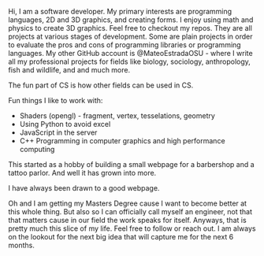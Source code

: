 Hi, I am a software developer. My primary interests are programming languages, 2D and 3D graphics, and creating forms. I enjoy using math and physics to create 3D graphics. Feel free to checkout my repos. They are all projects at various stages of development. Some are plain projects in order to evaluate the pros and cons of programming libraries or programming languages. My other GitHub account is @MateoEstradaOSU - where I write all my professional projects for fields like biology, sociology, anthropology, fish and wildlife, and and much more. 

The fun part of CS is how other fields can be used in CS. 

Fun things I like to work with:
- Shaders (opengl) - fragment, vertex, tesselations, geometry 
- Using Python to avoid excel
- JavaScript in the server
- C++ Programming in computer graphics and high performance computing

This started as a hobby of building a small webpage for a barbershop and a tattoo parlor. And well it has grown into more. 

I have always been drawn to a good webpage. 

Oh and I am getting my Masters Degree cause I want to become better at this whole thing. 
But also so I can officially call myself an engineer, not that that matters cause in our field the work speaks for itself.
Anyways, that is pretty much this slice of my life. Feel free to follow or reach out. I am always on the lookout for the next big idea that will capture me for the next 6 months. 

<!---
TheodoreAI/TheodoreAI is a ✨ special ✨ repository because its `README.md` (this file) appears on your GitHub profile.
You can click the Preview link to take a look at your changes.
--->
